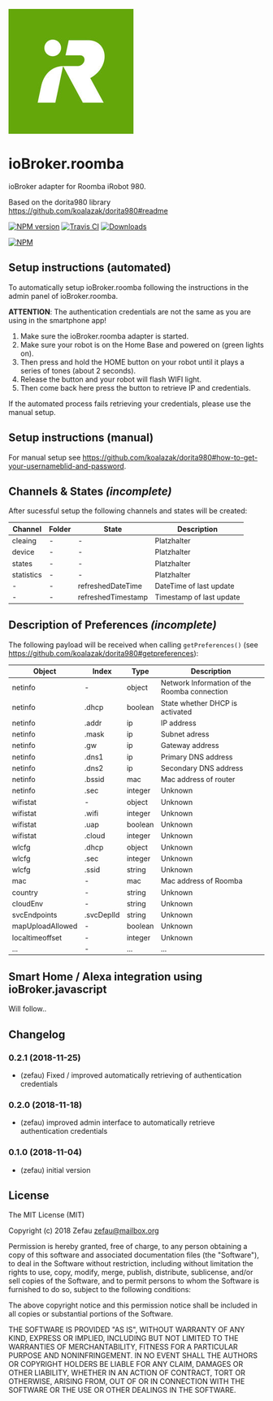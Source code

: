 ![Logo](admin/roomba.png)
# ioBroker.roomba
 ioBroker adapter for Roomba iRobot 980.

Based on the dorita980 library https://github.com/koalazak/dorita980#readme

[![NPM version](http://img.shields.io/npm/v/iobroker.roomba.svg)](https://www.npmjs.com/package/iobroker.roomba)
[![Travis CI](https://travis-ci.org/Zefau/ioBroker.roomba.svg?branch=master)](https://travis-ci.org/Zefau/ioBroker.roomba)
[![Downloads](https://img.shields.io/npm/dm/iobroker.roomba.svg)](https://www.npmjs.com/package/iobroker.roomba)

[![NPM](https://nodei.co/npm/iobroker.roomba.png?downloads=true)](https://nodei.co/npm/iobroker.roomba/)


## Setup instructions (automated)
To automatically setup ioBroker.roomba following the instructions in the admin panel of ioBroker.roomba.

**ATTENTION**: The authentication credentials are not the same as you are using in the smartphone app!

1. Make sure the ioBroker.roomba adapter is started.
2. Make sure your robot is on the Home Base and powered on (green lights on).
3. Then press and hold the HOME button on your robot until it plays a series of tones (about 2 seconds).
4. Release the button and your robot will flash WIFI light.
5. Then come back here press the button to retrieve IP and credentials.

If the automated process fails retrieving your credentials, please use the manual setup.


## Setup instructions (manual)
For manual setup see https://github.com/koalazak/dorita980#how-to-get-your-usernameblid-and-password.


## Channels & States _(incomplete)_
After sucessful setup the following channels and states will be created:

| Channel | Folder | State | Description |
| ------- | ------ | ----- | ----------- |
| cleaing | - | - | Platzhalter |
| device | - | - | Platzhalter |
| states | - | - | Platzhalter |
| statistics | - | - | Platzhalter |
| - | - | refreshedDateTime | DateTime of last update |
| - | - | refreshedTimestamp | Timestamp of last update |


## Description of Preferences _(incomplete)_
The following payload will be received when calling ```getPreferences()``` (see https://github.com/koalazak/dorita980#getpreferences):

| Object | Index | Type | Description |
| ------ | ----- | ---- | ----------- |
| netinfo | - | object | Network Information of the Roomba connection |
| netinfo | .dhcp | boolean | State whether DHCP is activated |
| netinfo | .addr | ip | IP address |
| netinfo | .mask | ip | Subnet adress |
| netinfo | .gw | ip | Gateway address |
| netinfo | .dns1 | ip | Primary DNS address |
| netinfo | .dns2 | ip | Secondary DNS address |
| netinfo | .bssid | mac | Mac address of router |
| netinfo | .sec | integer | Unknown |
| wifistat | - | object | Unknown |
| wifistat | .wifi | integer | Unknown |
| wifistat | .uap | boolean | Unknown |
| wifistat | .cloud | integer | Unknown |
| wlcfg | .dhcp | object | Unknown |
| wlcfg | .sec | integer | Unknown |
| wlcfg | .ssid | string | Unknown |
| mac | - | mac | Mac address of Roomba |
| country | - | string | Unknown |
| cloudEnv | - | string | Unknown |
| svcEndpoints | .svcDeplId | string | Unknown |
| mapUploadAllowed | - | boolean | Unknown |
| localtimeoffset | - | integer | Unknown |
| ... | - | ... | ... |


## Smart Home / Alexa integration using ioBroker.javascript
Will follow..


## Changelog

### 0.2.1 (2018-11-25)
- (zefau) Fixed / improved automatically retrieving of authentication credentials

### 0.2.0 (2018-11-18)
- (zefau) improved admin interface to automatically retrieve authentication credentials

### 0.1.0 (2018-11-04)
- (zefau) initial version


## License
The MIT License (MIT)

Copyright (c) 2018 Zefau <zefau@mailbox.org>

Permission is hereby granted, free of charge, to any person obtaining a copy
of this software and associated documentation files (the "Software"), to deal
in the Software without restriction, including without limitation the rights
to use, copy, modify, merge, publish, distribute, sublicense, and/or sell
copies of the Software, and to permit persons to whom the Software is
furnished to do so, subject to the following conditions:

The above copyright notice and this permission notice shall be included in
all copies or substantial portions of the Software.

THE SOFTWARE IS PROVIDED "AS IS", WITHOUT WARRANTY OF ANY KIND, EXPRESS OR
IMPLIED, INCLUDING BUT NOT LIMITED TO THE WARRANTIES OF MERCHANTABILITY,
FITNESS FOR A PARTICULAR PURPOSE AND NONINFRINGEMENT. IN NO EVENT SHALL THE
AUTHORS OR COPYRIGHT HOLDERS BE LIABLE FOR ANY CLAIM, DAMAGES OR OTHER
LIABILITY, WHETHER IN AN ACTION OF CONTRACT, TORT OR OTHERWISE, ARISING FROM,
OUT OF OR IN CONNECTION WITH THE SOFTWARE OR THE USE OR OTHER DEALINGS IN
THE SOFTWARE.
